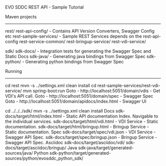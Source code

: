 EVO SDDC REST API - Sample Tutorial

Maven projects
**************
rest/
	rest-api-config/ - Contains API Version Converters, Swagger Config etc
	rest-sample-services/ - Sample REST Services depends on the rest-api-config
		rest-service-common/
		rest-bringup-service/
		rest-vdi-service/
		
sdk/
	sdk-docs/ - Integration tests for generating the Swagger Spec and Static Docs
	sdk-java/ - Generating java bindings from Swagger Spec
	sdk-python/ - Generating python bindings from Swagger Spec
	
Running
*******
cd rest
mvn -s ../settings.xml clean install
cd rest-sample-services/rest-vdi-service/
mvn spring-boot:run
	Goto - http://localhost:5051/domain/vdis - Get VDI's API call.
	Goto - http://localhost:5051/domain/spec - Swagger Spec
	Goto - http://localhost:5051/domain/apidocs/index.html - Swagger UI

cd ../../../sdk/
mvn -s ../settings.xml clean install
	Docs
		sdk-docs/target/html/index.html - Static API documentation Index. Navigable to the individual services.
		sdk-docs/target/html/vdi.html - VDI Service - Static documentation.
		sdk-docs/target/html/bringup.html - Bringup Service - Static documentation.
	Spec
		sdk-docs/target/spec/vdi.json - VDI Service - Swagger API Spec.
		sdk-docs/target/spec/bringup.json - Bringup Service - Swagger API Spec.
	Asciidoc
		sdk-docs/target/asciidoc/vdi/
		sdk-docs/target/asciidoc/bringup/
	Java
		sdk-java/target/generated-sources/java/
	Python
		sdk-python/target/generated-sources/python/evosddc_python_sdk/
	
